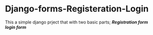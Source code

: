 # Django-forms-Registeration-Login
This a simple django prject that with two basic parts;
***Registration form***  
***login form***
